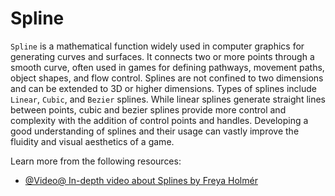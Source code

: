 # Spline

`Spline` is a mathematical function widely used in computer graphics for generating curves and surfaces. It connects two or more points through a smooth curve, often used in games for defining pathways, movement paths, object shapes, and flow control. Splines are not confined to two dimensions and can be extended to 3D or higher dimensions. Types of splines include `Linear`, `Cubic`, and `Bezier` splines. While linear splines generate straight lines between points, cubic and bezier splines provide more control and complexity with the addition of control points and handles. Developing a good understanding of splines and their usage can vastly improve the fluidity and visual aesthetics of a game.

Learn more from the following resources:

- [@Video@ In-depth video about Splines by Freya Holmér](https://youtu.be/jvPPXbo87ds?si=JX_G-gS81tOwQwjf)
